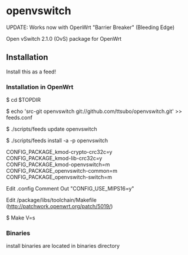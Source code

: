 openvswitch
===========

UPDATE: Works now with OpenWrt "Barrier Breaker" (Bleeding Edge)

Open vSwitch 2.1.0 (OvS) package for OpenWrt

Installation
------------

Install this as a feed!

### Installation in OpenWrt

$ cd $TOPDIR
 
$ echo 'src-git openvswitch git://github.com/ttsubo/openvswitch.git' >> feeds.conf

$ ./scripts/feeds update openvswitch

$ ./scripts/feeds install -a -p openvswitch

CONFIG_PACKAGE_kmod-crypto-crc32c=y  
CONFIG_PACKAGE_kmod-lib-crc32c=y  
CONFIG_PACKAGE_kmod-openvswitch=m  
CONFIG_PACKAGE_openvswitch-common=m  
CONFIG_PACKAGE_openvswitch-switch=m  

Edit .config
Comment Out "CONFIG_USE_MIPS16=y"

Edit /package/libs/toolchain/Makefile
(http://patchwork.openwrt.org/patch/5019/)

$ Make V=s

### Binaries
install binaries are located in binaries directory
